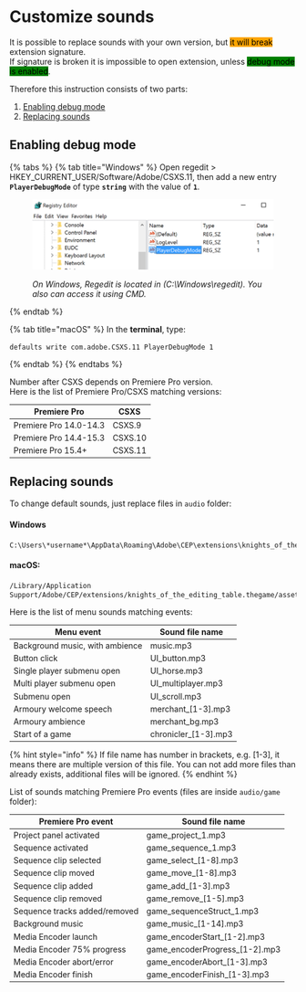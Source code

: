 # Customize sounds

It is possible to replace sounds with your own version, but <mark style="background-color:orange;">it will break</mark> extension signature.\
If signature is broken it is impossible to open extension, unless <mark style="background-color:green;">debug mode is enabled</mark>.

Therefore this instruction consists of two parts:

1. [Enabling debug mode](customize-sounds.md#enabling-debug-mode)
2. [Replacing sounds](customize-sounds.md#replacing-sounds)

## Enabling debug mode

{% tabs %}
{% tab title="Windows" %}
Open regedit > HKEY\_CURRENT\_USER/Software/Adobe/CSXS.11, then add a new entry **`PlayerDebugMode`** of type **`string`** with the value of **`1`**.

<figure><img src="../../.gitbook/assets/image (1).png" alt=""><figcaption><p><em>On Windows, Regedit is located in (C:\Windows\regedit). You also can access it using CMD.</em></p></figcaption></figure>
{% endtab %}

{% tab title="macOS" %}
In the **terminal**, type:

```
defaults write com.adobe.CSXS.11 PlayerDebugMode 1
```
{% endtab %}
{% endtabs %}

Number after CSXS depends on Premiere Pro version.\
Here is the list of Premiere Pro/CSXS matching versions:

| Premiere Pro           | CSXS    |
| ---------------------- | ------- |
| Premiere Pro 14.0-14.3 | CSXS.9  |
| Premiere Pro 14.4-15.3 | CSXS.10 |
| Premiere Pro 15.4+     | CSXS.11 |

## Replacing sounds

To change default sounds, just replace files in `audio` folder:

#### Windows

```
C:\Users\*username*\AppData\Roaming\Adobe\CEP\extensions\knights_of_the_editing_table.thegame\assets\audio
```

#### macOS:

```
/Library/Application Support/Adobe/CEP/extensions/knights_of_the_editing_table.thegame/assets/audio
```

Here is the list of menu sounds matching events:

| Menu event                      | Sound file name        |
| ------------------------------- | ---------------------- |
| Background music, with ambience | music.mp3              |
| Button click                    | UI\_button.mp3         |
| Single player submenu open      | UI\_horse.mp3          |
| Multi player submenu open       | UI\_multiplayer.mp3    |
| Submenu open                    | UI\_scroll.mp3         |
| Armoury welcome speech          | merchant\_\[1-3].mp3   |
| Armoury ambience                | merchant\_bg.mp3       |
| Start of a game                 | chronicler\_\[1-3].mp3 |

{% hint style="info" %}
If file name has number in brackets, e.g. \[1-3], it means there are multiple version of this file. You can not add more files than already exists, additional files will be ignored.
{% endhint %}

List of sounds matching Premiere Pro events (files are inside `audio/game` folder):

| Premiere Pro event            | Sound file name                   |
| ----------------------------- | --------------------------------- |
| Project panel activated       | game\_project\_1.mp3              |
| Sequence activated            | game\_sequence\_1.mp3             |
| Sequence clip selected        | game\_select\_\[1-8].mp3          |
| Sequence clip moved           | game\_move\_\[1-8].mp3            |
| Sequence clip added           | game\_add\_\[1-3].mp3             |
| Sequence clip removed         | game\_remove\_\[1-5].mp3          |
| Sequence tracks added/removed | game\_sequenceStruct\_1.mp3       |
| Background music              | game\_music\_\[1-14].mp3          |
| Media Encoder launch          | game\_encoderStart\_\[1-2].mp3    |
| Media Encoder 75% progress    | game\_encoderProgress\_\[1-2].mp3 |
| Media Encoder abort/error     | game\_encoderAbort\_\[1-3].mp3    |
| Media Encoder finish          | game\_encoderFinish\_\[1-3].mp3   |
